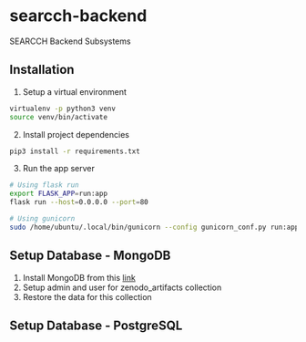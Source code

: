 # searcch-backend
SEARCCH Backend Subsystems

## Installation
1. Setup a virtual environment
```bash
virtualenv -p python3 venv
source venv/bin/activate
```
2. Install project dependencies
```bash
pip3 install -r requirements.txt
```
3. Run the app server
```bash
# Using flask run
export FLASK_APP=run:app
flask run --host=0.0.0.0 --port=80

# Using gunicorn
sudo /home/ubuntu/.local/bin/gunicorn --config gunicorn_conf.py run:app
```

## Setup Database - MongoDB
1. Install MongoDB from this [link](https://hackernoon.com/how-to-install-and-secure-mongodb-in-amazon-ec2-in-minutes-90184283b0a1)
2. Setup admin and user for zenodo_artifacts collection
3. Restore the data for this collection

## Setup Database - PostgreSQL
